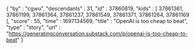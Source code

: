 {
  "by" : "cgwu",
  "descendants" : 31,
  "id" : 37860819,
  "kids" : [ 37861361, 37861199, 37861364, 37861237, 37861549, 37861371, 37861264, 37861169 ],
  "score" : 55,
  "time" : 1697134569,
  "title" : "OpenAI is too cheap to beat",
  "type" : "story",
  "url" : "https://generatingconversation.substack.com/p/openai-is-too-cheap-to-beat"
}
